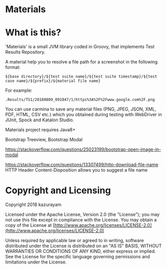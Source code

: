 Materials
====

# What is this?

'Materials' is a small JVM library coded in Groovy, that implements Test Results Repository.


A material help you to resolve a file path for a screenshot in the following format:

```
${base directory}/${test suite name}/${test suite timestamp}/${test case name}/${prefix}/${material file name}
```

For example:
```
.Results/TS1/20180809_091047/1/https%3A%2F%2Fwww.google.com%2F.png
```

You can use carmina to save any material files (PNG, JPEG, JSON, XML, PDF, HTML, CSV etc.) which
you obtained during testing with WebDriver in JUnit, Spock and Katalon Studio.

Materials project requires Java8+

Bootstrap Treeview, Bootstrap Modal

https://stackoverflow.com/questions/25023199/bootstrap-open-image-in-modal



https://stackoverflow.com/questions/13307499/http-download-file-name
HTTP Header Content-Disposition allows you to suggest a file name



# Copyright and Licensing

Copyright 2018 kazurayam

Licensed under the Apache License, Version 2.0 (the "License");
you may not use this file except in compliance with the License.
You may obtain a copy of the License at [http://www.apache.org/licenses/LICENSE-2.0](http://www.apache.org/licenses/LICENSE-2.0)

Unless required by applicable law or agreed to in writing, software distributed
under the License is distributed on an "AS IS" BASIS,
WITHOUT WARRANTIES OR CONDITIONS OF ANY KIND,
either express or implied.
See the License for the specific language governing permissions and limitations
under the License.
